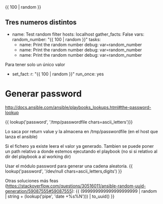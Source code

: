 {{ 100 | random }}


Tres numeros distintos
---
- name: Test random filter
  hosts: localhost
  gather_facts: False
  vars:
    random_number: "{{ 100 | random }}"
  tasks:
    - name: Print the random number
      debug: var=random_number
    - name: Print the random number
      debug: var=random_number
    - name: Print the random number
      debug: var=random_number


Para tener solo un único valor
 - set_fact:
     r: "{{ 100 | random }}"
   run_once: yes


# Generar password
http://docs.ansible.com/ansible/playbooks_lookups.html#the-password-lookup

{{ lookup('password', '/tmp/passwordfile chars=ascii_letters')}}

Lo saca por return value y la almacena en /tmp/passwordfile (en el host que lanza el ansible)

Si el fichero ya existe leera el valor ya generado.
Tambien se puede poner un path relativo a donde estemos ejecutando el playbook (no si si relativo al dir del playbook a al working dir)



Usar el módulo password para generar una cadena aleatoría.
{{ lookup('password', '/dev/null chars=ascii_letters,digits') }}

Otras soluciones más feas (https://stackoverflow.com/questions/30516011/ansible-random-uuid-generation/59087555#59087555):
{{ (999999999999999999999 | random | string + (lookup('pipe', 'date +%s%N'))) | to_uuid() }}

